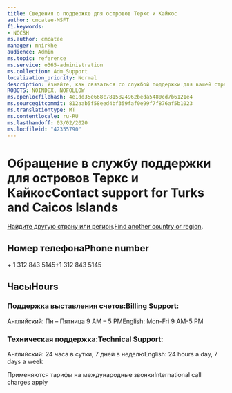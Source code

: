 ```yaml
---
title: Сведения о поддержке для островов Теркс и Кайкос
author: cmcatee-MSFT
f1.keywords:
- NOCSH
ms.author: cmcatee
manager: mnirkhe
audience: Admin
ms.topic: reference
ms.service: o365-administration
ms.collection: Adm_Support
localization_priority: Normal
description: Узнайте, как связаться со службой поддержки для вашей страны или региона.
ROBOTS: NOINDEX, NOFOLLOW
ms.openlocfilehash: 4e1dd35e668c7815824962beda5480cd7b6121e4
ms.sourcegitcommit: 812aab5f58eed4bf359faf0e99f7f876af5b1023
ms.translationtype: MT
ms.contentlocale: ru-RU
ms.lasthandoff: 03/02/2020
ms.locfileid: "42355790"
---
```

# <a name="contact-support-for-turks-and-caicos-islands"></a><span data-ttu-id="44541-103">Обращение в службу поддержки для островов Теркс и Кайкос</span><span class="sxs-lookup"><span data-stu-id="44541-103">Contact support for Turks and Caicos Islands</span></span>

<span data-ttu-id="44541-104">[Найдите другую страну или регион](../contact-support-for-business-products.md).</span><span class="sxs-lookup"><span data-stu-id="44541-104">[Find another country or region](../contact-support-for-business-products.md).</span></span>

## <a name="phone-number"></a><span data-ttu-id="44541-105">Номер телефона</span><span class="sxs-lookup"><span data-stu-id="44541-105">Phone number</span></span>
<span data-ttu-id="44541-106">+ 1 312 843 5145</span><span class="sxs-lookup"><span data-stu-id="44541-106">+1 312 843 5145</span></span>

## <a name="hours"></a><span data-ttu-id="44541-107">Часы</span><span class="sxs-lookup"><span data-stu-id="44541-107">Hours</span></span>
### <a name="billing-support"></a><span data-ttu-id="44541-108">Поддержка выставления счетов:</span><span class="sxs-lookup"><span data-stu-id="44541-108">Billing Support:</span></span>

<span data-ttu-id="44541-109">Английский: Пн – Пятница 9 AM – 5 PM</span><span class="sxs-lookup"><span data-stu-id="44541-109">English: Mon-Fri 9 AM-5 PM</span></span>

### <a name="technical-support"></a><span data-ttu-id="44541-110">Техническая поддержка:</span><span class="sxs-lookup"><span data-stu-id="44541-110">Technical Support:</span></span>

<span data-ttu-id="44541-111">Английский: 24 часа в сутки, 7 дней в неделю</span><span class="sxs-lookup"><span data-stu-id="44541-111">English: 24 hours a day, 7 days a week</span></span>

<span data-ttu-id="44541-112">Применяются тарифы на международные звонки</span><span class="sxs-lookup"><span data-stu-id="44541-112">International call charges apply</span></span>

